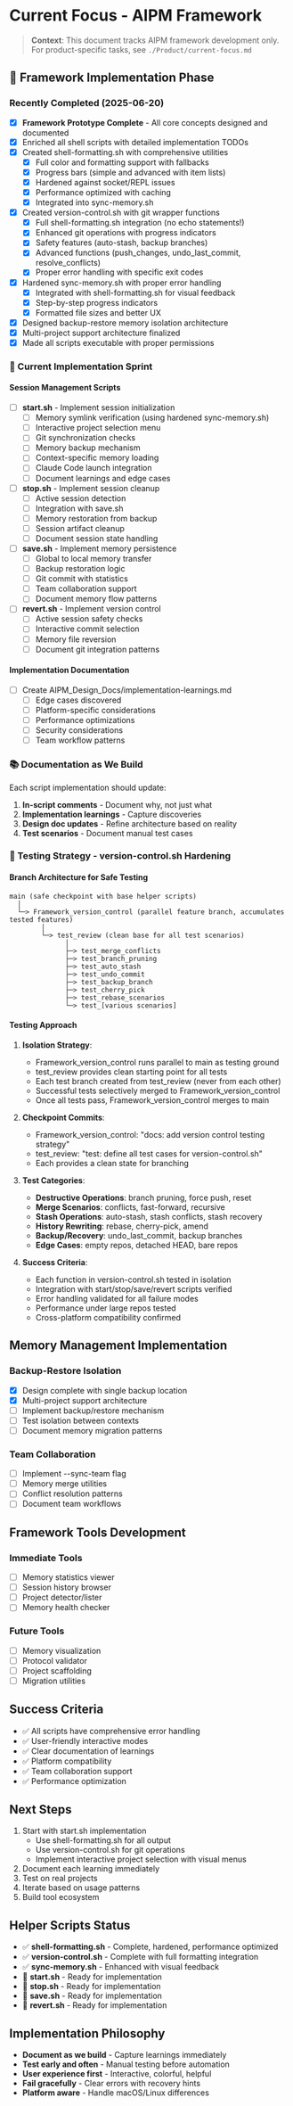 # Current Focus - AIPM Framework

> **Context**: This document tracks AIPM framework development only. For product-specific tasks, see `./Product/current-focus.md`

## 🚀 Framework Implementation Phase

### Recently Completed (2025-06-20)
- [x] **Framework Prototype Complete** - All core concepts designed and documented
- [x] Enriched all shell scripts with detailed implementation TODOs
- [x] Created shell-formatting.sh with comprehensive utilities
  - [x] Full color and formatting support with fallbacks
  - [x] Progress bars (simple and advanced with item lists)
  - [x] Hardened against socket/REPL issues
  - [x] Performance optimized with caching
  - [x] Integrated into sync-memory.sh
- [x] Created version-control.sh with git wrapper functions
  - [x] Full shell-formatting.sh integration (no echo statements!)
  - [x] Enhanced git operations with progress indicators
  - [x] Safety features (auto-stash, backup branches)
  - [x] Advanced functions (push_changes, undo_last_commit, resolve_conflicts)
  - [x] Proper error handling with specific exit codes
- [x] Hardened sync-memory.sh with proper error handling
  - [x] Integrated with shell-formatting.sh for visual feedback
  - [x] Step-by-step progress indicators
  - [x] Formatted file sizes and better UX
- [x] Designed backup-restore memory isolation architecture
- [x] Multi-project support architecture finalized
- [x] Made all scripts executable with proper permissions

### 🔧 Current Implementation Sprint

#### Session Management Scripts
- [ ] **start.sh** - Implement session initialization
  - [ ] Memory symlink verification (using hardened sync-memory.sh)
  - [ ] Interactive project selection menu
  - [ ] Git synchronization checks
  - [ ] Memory backup mechanism
  - [ ] Context-specific memory loading
  - [ ] Claude Code launch integration
  - [ ] Document learnings and edge cases

- [ ] **stop.sh** - Implement session cleanup
  - [ ] Active session detection
  - [ ] Integration with save.sh
  - [ ] Memory restoration from backup
  - [ ] Session artifact cleanup
  - [ ] Document session state handling

- [ ] **save.sh** - Implement memory persistence
  - [ ] Global to local memory transfer
  - [ ] Backup restoration logic
  - [ ] Git commit with statistics
  - [ ] Team collaboration support
  - [ ] Document memory flow patterns

- [ ] **revert.sh** - Implement version control
  - [ ] Active session safety checks
  - [ ] Interactive commit selection
  - [ ] Memory file reversion
  - [ ] Document git integration patterns

#### Implementation Documentation
- [ ] Create AIPM_Design_Docs/implementation-learnings.md
  - [ ] Edge cases discovered
  - [ ] Platform-specific considerations
  - [ ] Performance optimizations
  - [ ] Security considerations
  - [ ] Team workflow patterns

### 📚 Documentation as We Build
Each script implementation should update:
1. **In-script comments** - Document why, not just what
2. **Implementation learnings** - Capture discoveries
3. **Design doc updates** - Refine architecture based on reality
4. **Test scenarios** - Document manual test cases

### 🧪 Testing Strategy - version-control.sh Hardening

#### Branch Architecture for Safe Testing
```
main (safe checkpoint with base helper scripts)
  │
  └─> Framework_version_control (parallel feature branch, accumulates tested features)
        │
        └─> test_review (clean base for all test scenarios)
              │
              ├─> test_merge_conflicts
              ├─> test_branch_pruning
              ├─> test_auto_stash
              ├─> test_undo_commit
              ├─> test_backup_branch
              ├─> test_cherry_pick
              ├─> test_rebase_scenarios
              └─> test_[various scenarios]
```

#### Testing Approach
1. **Isolation Strategy**:
   - Framework_version_control runs parallel to main as testing ground
   - test_review provides clean starting point for all tests
   - Each test branch created from test_review (never from each other)
   - Successful tests selectively merged to Framework_version_control
   - Once all tests pass, Framework_version_control merges to main

2. **Checkpoint Commits**:
   - Framework_version_control: "docs: add version control testing strategy"
   - test_review: "test: define all test cases for version-control.sh"
   - Each provides a clean state for branching

3. **Test Categories**:
   - **Destructive Operations**: branch pruning, force push, reset
   - **Merge Scenarios**: conflicts, fast-forward, recursive
   - **Stash Operations**: auto-stash, stash conflicts, stash recovery
   - **History Rewriting**: rebase, cherry-pick, amend
   - **Backup/Recovery**: undo_last_commit, backup branches
   - **Edge Cases**: empty repos, detached HEAD, bare repos

4. **Success Criteria**:
   - Each function in version-control.sh tested in isolation
   - Integration with start/stop/save/revert scripts verified
   - Error handling validated for all failure modes
   - Performance under large repos tested
   - Cross-platform compatibility confirmed

## Memory Management Implementation

### Backup-Restore Isolation
- [x] Design complete with single backup location
- [x] Multi-project support architecture
- [ ] Implement backup/restore mechanism
- [ ] Test isolation between contexts
- [ ] Document memory migration patterns

### Team Collaboration
- [ ] Implement --sync-team flag
- [ ] Memory merge utilities
- [ ] Conflict resolution patterns
- [ ] Document team workflows

## Framework Tools Development

### Immediate Tools
- [ ] Memory statistics viewer
- [ ] Session history browser
- [ ] Project detector/lister
- [ ] Memory health checker

### Future Tools
- [ ] Memory visualization
- [ ] Protocol validator
- [ ] Project scaffolding
- [ ] Migration utilities

## Success Criteria
- ✅ All scripts have comprehensive error handling
- ✅ User-friendly interactive modes
- ✅ Clear documentation of learnings
- ✅ Platform compatibility
- ✅ Team collaboration support
- ✅ Performance optimization

## Next Steps
1. Start with start.sh implementation
   - Use shell-formatting.sh for all output
   - Use version-control.sh for git operations
   - Implement interactive project selection with visual menus
2. Document each learning immediately
3. Test on real projects
4. Iterate based on usage patterns
5. Build tool ecosystem

## Helper Scripts Status
- ✅ **shell-formatting.sh** - Complete, hardened, performance optimized
- ✅ **version-control.sh** - Complete with full formatting integration
- ✅ **sync-memory.sh** - Enhanced with visual feedback
- 🚧 **start.sh** - Ready for implementation
- 🚧 **stop.sh** - Ready for implementation
- 🚧 **save.sh** - Ready for implementation
- 🚧 **revert.sh** - Ready for implementation

## Implementation Philosophy
- **Document as we build** - Capture learnings immediately
- **Test early and often** - Manual testing before automation
- **User experience first** - Interactive, colorful, helpful
- **Fail gracefully** - Clear errors with recovery hints
- **Platform aware** - Handle macOS/Linux differences